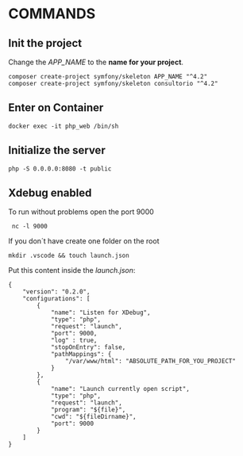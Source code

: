 # COMMANDS

## Init the project
Change the _APP_NAME_ to the __name for your project__.

```
composer create-project symfony/skeleton APP_NAME "^4.2"
composer create-project symfony/skeleton consultorio "^4.2"
```
## Enter on Container
```
docker exec -it php_web /bin/sh
```
## Initialize the server
```
php -S 0.0.0.0:8080 -t public
```

## Xdebug enabled

To run without problems open the port 9000
```
 nc -l 9000
```
If you don´t have create one folder on the root

```
mkdir .vscode && touch launch.json

```

Put this content inside the *launch.json*:
```
{
    "version": "0.2.0",
    "configurations": [
        {
            "name": "Listen for XDebug",
            "type": "php",
            "request": "launch",
            "port": 9000,
            "log" : true,
            "stopOnEntry": false,
            "pathMappings": {
                "/var/www/html": "ABSOLUTE_PATH_FOR_YOU_PROJECT"
            }
        },
        {
            "name": "Launch currently open script",
            "type": "php",
            "request": "launch",
            "program": "${file}",
            "cwd": "${fileDirname}",
            "port": 9000
        }
    ]
}
```

